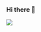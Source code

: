 ### Hi there 👋

<img src="https://github-readme-stats.vercel.app/api?username=isikabatay06&&show_icons=true&title_color=ffffff&icon_color=bb2acf&text_color=daf7dc&bg_color=151515">
